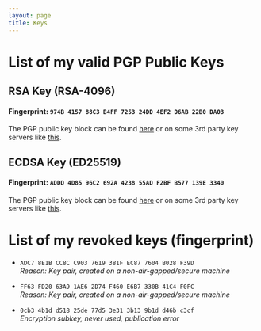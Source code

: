 ```yaml
---
layout: page
title: Keys
---
```

# List of my valid PGP Public Keys
## RSA Key (RSA-4096)

#### Fingerprint: `974B 4157 88C3 B4FF 7253 24DD 4EF2 D6AB 22B0 DA03`
The PGP public key block can be found [here](https://www.fabiolucidi.it/974B415788C3B4FF725324DD4EF2D6AB22B0DA03.asc) or on some 3rd party key servers like [this](https://keyserver.ubuntu.com/pks/lookup?search=0x974b415788c3b4ff725324dd4ef2d6ab22b0da03&fingerprint=on&hash=on&op=index).

<!--

<pre>
-----BEGIN PGP PUBLIC KEY BLOCK-----

mQINBGGXr1MBEADlNxgxMqVRloIugRbGMZfmjZp8AJet7h75g4SuLf9b2l0KPrVQ
2DhuqWYznOZk9MChY6lPaLXPip0VgBYnChvkYrO+6Ibu7tZpDLNtHyljfu0oBXob
/rFO9FoU6ZOBIl8PXmMhRetGZj8T5EBRXVARK8ssF1F3J+b4+eyjDz5HxjnS59UB
zLhJGvVxzAA823wOntnZbc70zyc2aSXgHYXP49moPpzOnGcjcYSjWetfQv9KgOJU
ZNCV2tIqDPTyTFhatwVF8kVPSBUyQ6FEpvOlg1Ei0B0n2O1bao4ixaW6bt1vXJ7I
m/GMFnjWmsHt2K30JDSSys1YaJ+aM2/UgCJ7bzn0KJ/x68Xip80YhFn2NDgEXzbM
tUefEeV+mYjKFtDhW4VYGEwY+3e61aKAjCtMjjoGHCHaJQhgzBLsSGHLtLzAWw5X
3Z1lru9bwiwxabxACLjSOIOoIlv9sSvuJZ0bIATtrPX4+3fEh0U4jJbXqBTQ3xnJ
SyowK6x0a0/iTwd/lNeV74Uzv6U91+BtqFYEqBKaeJMueBTI6B//2S2XJJOxxRlZ
RAPqd2yfnQM5YPPL7ProaVKzklHTqQ58gkFxTTimC/c0ROxiLixCRFayZoST3W40
El/pVKmqUsrU1BvO6Fel3u38P8pDyS+ZS4eDTPEO6xhy0BIfzvS9merQXQARAQAB
tDlGYWJpbyBMdWNpZGkgKGdvb25pZXMgbmV2ZXIgc2F5IGRpZSkgPGZhYmlvLmx1
Y2lkaUBwbS5tZT6JAk8EEwEKADkCGwEECwkIBwQVCgkIBRYCAwEAAh4BAheAFiEE
l0tBV4jDtP9yUyTdTvLWqyKw2gMFAmGXs3ICGQEACgkQTvLWqyKw2gORlBAAtMZk
RuxE6s+cZqI1xo1pUlD1GAn9V5JX/499Kgb7G754uHxW6UgctREkJVLx/10g/O3D
T0PsBFuRQ6kmw0rf2oBKJqaqfChPvhx4Vn4GzVK7IysS/H6O7b6MUHeOMx1XqaA7
x9+xoeRzTDePrwW+VOCJPkShFr9fySBVhuezy17MZ+mpJRZQ7WAaRHZLYHAamZ6X
hT56mu4um9plERCm3/mW4+dyDzJOx1ut+FWlRofKqf1XUT+Z2RmE5G+/wYc9QyHT
aqcTaylNZ/7dnvql8GAW0jmIwayUJFI8Q2RrTvSL4Ok1D4zjFMRe4NVVBCOI4q2x
PeHyOlxBfQtwoBlsAJS/pJ707UXt4c3p39CkAj0PS+H12R3cCNZut42d0HLaxDWM
CwF/0TIHhBnkqq3tElWHutxLZKE88Ujnt7p4xiYYEWltl5VriQuI41M+Ykcm2T0t
VfHJDKiAxq8eBuShN1poeqJcb/q8uD3wSLGb7q5yyR0ZWvV5uuAh7ZF2hXw8p4Gq
LmjDTmV5A7EUEsmM88B2+agONKnWkNKnvHJ/S3uY+7rTLS6nsUCw03uI52OWl6uy
FVEqvvoOeagdEtcDDHeoRo7NPDDyk8hihjTXijNw4sj71mpoojTFENHXoo/3BCVh
NqJsy8xH2Jg520dKLjYHWa43juQ9DYB9/44L6s25Ag0EYZey5QEQAKHtvOy1fzjb
1cIUY7HHgT1UwYAmP5SdqD/WB91ITRb6GpZ7giPi2MoySGcge0M8Ti/FYDpCMOhO
ZUoUSJqC417axIOsgzaGbqfIin+Y4BfucliW0rUm3Me7uaiSOE0J8w6n9SDaF/3m
zYul/d/dWOzkSaVghneUHsvladoBXsvhhN/X9GS9Ubw8NNRb+UkNLWRl2ip1RMEX
VSVVuPpPQaU/yrNcMCcFDyzQyvrkScQ9YrGkn9ToOB0VtFOhqlT4QY/QLHPrrt81
2JjlYicdfSdM5bZtKyhA69MVVPacZNP24jlaIWV2piPQaK/SLDUw1P49nOZ5R//P
4xFcVKb6hCRf4d1TX3uzB3roD7SV+PCr4+MSq6dcryyGFOQB4cWeqDScCE+iIljn
4efJXU3w2He0PpEAJFOlf47q6u3nAOLXJvL1m7d7w2JYi7yFylKkfg4N4jwI/HH1
GPg+8vW5BCiOTbYn7kunDL+yUR4T5KftXqzT/eXdNtkIVZ3mdkxZZ+X7TPk5l2pl
WZbTXCRaMW8oq9avYnOgXWAlANXjfUa2ekGx0Kh7uTEYdY+5yqr5oko0nIm0BPQS
a1OciO1eosJOE3Ayb1jP3MAsHl4Pn5OWshBQxtwp+7vJ3HR6jhTDVySpXcV4IT5J
Mr0K2B/w2DdUKd7hEl+QvJOo6pR2q0ThABEBAAGJAjwEGAEKACYWIQSXS0FXiMO0
/3JTJN1O8tarIrDaAwUCYZey5QIbIAUJAeEzgAAKCRBO8tarIrDaA0ZkEACySD7o
Ppw9eKPog/cHxlVnvepDbN9kZUsqmTy06qTfkQRqfNXjKmVorYdYlEn8ebd9KvFU
C2gMfr05E73D6Bc7JhOGsuqA9mXPTcuyKHC/+Puq/GEgXKs6n11UOHELxzXWJKt/
MvKIp/uS4I9e98ah+Zm15SMtWcIYLBqECC8hqh+tMZIgOmpDaXhS8nD477BCbYyX
xnYtSgJVPaCyDkApp94IuayuYGmuytJZy+oEehvGwe1JyQlnstuj7MydSv44lpkp
Z5n0m8KZNWR1FLbp3x+fszo0OUMQmoFYXntoiWlcCEMTphfFbUzdG6iFqexp8T7s
XBiIfjWNnP21JNNgUNjtL0hiK1AoEcsGLM38ttsyRC1j5joStI5aiSKZeICM9SYa
M8J+hS+oqgU6pm5NUoxewHJnxBepSqdcXUCxOp4f1yH//5/V38HRvYw/MxOmMNnW
NS9dyUJg0Hzcq9M4AQuloRCfAB8liuA+d9GdEHgMVsm0+Oo7Z3eWhHRpcItwBcq3
xY3yLSh6dxlM5vIrKzvo3PUjytoOr6S2LSAI+AM0S4GhxLvapBcYa62Inv79ABNc
GJSpm1CWUF2BOzcYWtoSpGUrOF2lbjuxKA/ERnIajStZJepd2UaMgu48kIyq1sK9
UG9sJaJvfWaTtCmeRcRrfhEMQrvK1XYqMjNiirkCDQRhl7LPARAAtAuR847rMHal
Iwet4Fq+uzNmVQdvc+Cx0CTIpDf1iyGp3bTEGIoZlj5zM4fJjmo+N6XIFFK0t3hV
1JxdtoRn6c+CiihgJuLtExD43VLocJ0Q1d/fOemenYVq/0JgdYlXPACoHOK/ebpt
MssjY1z4wiABv9o+XVpdSGQXUVhEiE72p4jY7wWvbhh5yDeHmARl0zU6pF+c40wG
f8eKBS8fG1n9wXfgdCdxHdAUYoA5d6j1EjEczyX9VlI/Y0fImWkCbFP8Vxa4OOr7
UGTaXd4RpDWLcouvzeGMax06Hz47aLXaV+KBEGis64B/JVveHg+tnFJrmMPI2RVC
5xX0+HNChig5Lz4vzFckXIFm0N76fT5QkWtHqNM6BTdMu0Pk43IcQ5r+dFETtr1I
4Ng3QlTOClv7r8KCt1cvs1OEe1V1vdDN5twKjdHyCXgAmOkpz4m+gTR82ZUgXv5i
+J3c7dcoJgpT9+ngnA1eQ+gXII6F5t6dnHJ+WIrLWi6JyFqtpkjxFpY0+8bkrO/C
qCQLVxD868Iy9KNYPaoxd6vI30kHQtlT5zw2LiM9XhmpdfapqsBNwq7kGA8zOc1m
W9eZzzBKfkCPt08G2GiKByuYkvIAWvt05uVDPcN792UAZ0c2MDIbweW5iCN/KiWA
zkZ+D0+4CQBk/VNlUpmzWS+YxEbTuiEAEQEAAYkCPAQYAQoAJhYhBJdLQVeIw7T/
clMk3U7y1qsisNoDBQJhl7LPAhsMBQkB4TOAAAoJEE7y1qsisNoD8YsQAN+wO2nf
Oz4GapPLC20uqfogKYp621MOEKIa9ctfmtr/DEBCBk6zDlL1eKF9ZLwT+bzTZoI7
kNvuM4Zr1X+tKSF5FvATsVvDdxphdmSmQSlMGtkSl2tbBvTONINHgNSl6KfWzsv1
eyrn2D9kwPrxQCGAa1fNKu+1ZR1RT4lczeoyWzJQNzrm6NyvmUj+mM6Fw8cIWkEa
CFYF72UoB5+WuuBjXkXzh/T8ce4dEQ4rsxvyEaAbey63BUVB+g1aBb2Sqlm+29EV
xnqY/fwZNF60boRlPQHzi4LT1nGmcZX3jN9C50t/l0maEcJghkhMzJUfrwSfngTU
TnsRGuT3Rfe/Qhmrlq1yPBhP64AKoE/TTzPIzcZUM//MvDoxR6DXDZRTpnYcYl/x
GNNP5a/wsjIDz/bkfShIJINRGzb2WRxb50CBKsIuKl6s8t/nbtNk3fYQeCUfEV2j
2YZha1RoeRRIXXdVbrlYwHzBFsWKp/RhheBTnf7ZyhiIPoHOyCb4uLf2ZDbyz+d1
IKuzsIL9fS7RMYu3fe0yteUV78FPIKI0wAvljlmjd+Y6JWGzd0ZDE4uaQu2gmnQv
VbyvXk2gRkuSaKGjxDyzOxC33wmmdUoMqK0vkwc0ieieibC0ggUaPFKZVQdW0T2U
WMiwVZ+2K4seImY+M7+HstS/DWbEA4qeZs6nuQINBGGXsoABEADLk0ZTxL/02iB5
9juk0LbQD02fsAtP4XkvZPMa45FnOG3vNG6NvToOPFiDkkvmTt11MSDUkYFGA4oK
s5q6UxgJAXj2KU3eGoRzNxphUhFZD8/iQYJemvr1lGeXTeSahGQTlkeWDE5PdrOR
xDyDCaJ77GPSyYatvINB9HD+yQj9eb1vG0ad31BkkFbZu7Gbyfl1HkOgeNVRiw2g
U1SXYORgewS4br0jEpqzmU8K/doTR2kfA9zXqgaLuMNQACKE00pmP8FisvAcCgYc
3w9AYLWKvp6z5/w8SJjbFnheb/5Ea97e+4yrvqQSuDFh/VBMVqPqeawyKptC7+Zo
eRF3cqO7NFpRQXT5/xMIlCO9ICHNDqN8qpzCYnEmUdDRSWJ8vOiUhuarmx0FS3AH
IKDDyLTzATr1W2n1InbuvPu5vH9YZvlZ0j+7RywmnadFsV6jGu1iPUuJNl8Gf9L6
Xpfpl3+VjiI3z+Tuhn8f7gWY6DPmWkORvTrkDXKK099uVWA+7J+7p4+ii6dYDbpy
Us1BorNfJ7Iug1AYhKgG21N6Oz4lvxQqUGrC8p8SZd0os04FO1rARYC1R3E0wrey
lHeddf9EoXLjdXI8yN//rcKAn4CrshBSg2hWqs2XmskPGGRsPTdCmOtGjlg8iLRM
WP58BeIYtmELMbQEzI/j3D/jVWCX9QARAQABiQRyBBgBCgAmFiEEl0tBV4jDtP9y
UyTdTvLWqyKw2gMFAmGXsoACGwIFCQHhM4ACQAkQTvLWqyKw2gPBdCAEGQEKAB0W
IQT2RbvLi3Pwa/etErY8AKYuFQADKwUCYZeygAAKCRA8AKYuFQADKwXtD/0UzRqS
xveHRRw0iNGFgqJ2IM1iro1415pYaY4/OJ8uqHD6aRBZxoiQN7MHPJsvmBimtXl2
PrR/iDohpV8WYpf63Bsz61/Lr5LyQJpZAV6ZrpIVDFQJgGjQLi95vf6HUvVVKEfV
GUImhvkRUVIJMoWCUY0UssGl3nZEgoiFuc4KyxJZ+E326bL+jQohfQ0odI2bCioC
A+Rr1lwXUGM7XFzsfzU09BEYZScXF/zjbrfvrypscDvddyBlA15EC6naWXKChpOJ
jUsGm4LF2ODZIQZxkMCjcH0StIqexyLl/xnALkFHK/Qf8NLWATxzJUKLFG7qPvay
iAY1RITSYfmodF6l23wMAf4BMYDhhOc/lcfjqYNXWKiUn11lDoGLtVIMpiDRHuPw
D2Df4K09Q93DTIGIBvt2+p8Isk8jJz3U1VeknWqannF4klbwev8EdrBbRZngGqp9
+OUsot+z8fxVYkh289DIEpTfiZyqESSULfwzUi99bg3UJRtor23k0bcl1t/DoWvL
ThyzNDMkWDOXXjF8sdTik8JA0LOPiBOveIocO9SAf5G8+YzAgMbhVDRZ7FR9g6S5
p03+ywYDqoBbN2uytmff6AYzStVxbgN2wPBLacdnh5ZgMRwqUIf4E+8PNiMa4AsZ
36YKN0sYt6BMBY8UWnWdwPHOEdbLVu7X4Eb8/B+AD/9atp6FG/0h6LZbHkpydE/k
Mn3MdqcX5lfDATZohXLnm6+owgL4eW7Z3Z4cEvUUyW9d4eDFoDfWJxAi+rYEpkJm
2SFvKBxZgisjs2gde+D4+bfjSdxsgbuv53HJYmwlvILY39Dvbs7ba6J94A3Lx1Dn
qftod+4rdDZKJ+u8q9tJasLJHIEWrvIiftJ2lLqgYHyU+g5cqs7G1RHiB3J3I/a6
XyVjY17c1ugFgwexpLgr/ywWr32hUDHGd5PyN92efmy1DalCC3U/Btz8MOAWsA3j
VbNUa1f6yr/a2yMR2O+tuPbfCFXGyYyvNhF0A3aDAIEJlQNAuVr7ifjekpzkfiOX
jnco+FF2bZebda1W+8jUQzS4yS3cHs9XXdqyyPvJYD1FvZaOwIHZjhvl8GrK5HSm
iWkRCN7LRwThr8jVQzfJlShQN1i8DHXlzOpE1eAMFSbc5Cqo6hGIAPo3ewkEUlSh
axYb0FupEGPKMPqB9RKNF5c7vu6KVdx9ztniutg1uDI662tGcXfyLonZwSFWslQd
x9II3Us6PbfYVTqQZ+0mKt7rfGedP4PQ0FkWkhZk1+gYbUzi42dq5sz1Z1j2z4xA
ASp+gQ0ZeFoHVlfzl88xq4iqRbMhnvqtwFC+jRbXCLmCzbSNDCfRRPSIqorKw6aQ
iOqvAtW2FHhsDsImu51dUg==
=vnho
-----END PGP PUBLIC KEY BLOCK-----
</pre>
-->
## ECDSA Key (ED25519)

#### Fingerprint: `ADDD 4D85 96C2 692A 4238 55AD F2BF B577 139E 3340`
The PGP public key block can be found [here](https://www.fabiolucidi.it/ADDD4D8596C2692A423855ADF2BFB57713.asc) or on some 3rd party key servers like [this](https://keyserver.ubuntu.com/pks/lookup?search=0xADDD4D8596C2692A423855ADF2BFB577139E3340&fingerprint=on&op=index).

<!--
<pre>
-----BEGIN PGP PUBLIC KEY BLOCK-----

mDMEYcm8eRYJKwYBBAHaRw8BAQdAD/1IOjtq2ers5Sbu+WejUObZ0x1NuNJGNx2/
rv4zObW0L0ZhYmlvIEx1Y2lkaSAoZS1tYWlsIG9ubHkpIDxmYWJpby5sdWNpZGlA
cG0ubWU+iJAEExYIADgWIQSt3U2FlsJpKkI4Va3yv7V3E54zQAUCYcm8eQIbIwUL
CQgHAgYVCgkICwIEFgIDAQIeAQIXgAAKCRDyv7V3E54zQIWdAPoCUfmx+gwEON0G
/vRE+ujiakpV/MeymuHdtIrqKskWfgD/XNdWURzELJmYfXYPFCklNBkUgvkYXqPi
RNLa175H6AuJAjMEEAEKAB0WIQSXS0FXiMO0/3JTJN1O8tarIrDaAwUCYcsSDQAK
CRBO8tarIrDaAwp4EACP9TRdDem4mTDki3fBxwk8ngUxaXCztng6vFbsCoA6lbH9
0Am5l5l8rvlgO+JKLMoxIdHYnvkcYZ2a64HrzJwcA97jSF7hVReih0oiCe8PbL9l
Dz5HoNy78WX/Bs6SUUrgc/BE70cSR1VxS1bTU18w6oNJDX3zFCHM+xNI+0DNWwV0
ctEWzTIuHyriV83rv93CUvQeWdOXo0+cF8prFSf/dNLddAP8qTKbyHZLbsGF1RVR
LURQ9ej83Jl8GBVMb8Mpt6S6eUB3ngeiq42ZfT1SxxeVkZdoNbSV9E8NUW1I08kY
Uh8dd5zDefNQnz58kUWNUvW5kHpyxkkAUdXiRLp7rap+EVBmcwmORLIf6YyFYk7j
mkJFJBGZHyE+EvQW1+rLk8yjqhscVnBWn7FJLXp4n8VVxEf7YiNALK6E65pn/qOC
GAvPnT/KXpVJH5YU7/OZpf2ORIIQnSJij6Z9VjCsOQsDjCkc43YOkMFP2HM6xOzg
GmJdARsLMlVvJ31dWOyJcPIwya2yZiSSn2IoIwByI+iQCWUBWmCqviOpaZWmhn2n
C0ktrs71TK8ZT31Edfpk4+mKm3U3XpT4O/uArModJAios+d6X7cre3wRR+xiZfBD
Dh5UPt+57QHkcdV3xWipBhoDUepbPfD60FECrGa9NTJjx3369NxKWxeLEtIQhLg4
BGHLZIoSCisGAQQBl1UBBQEBB0Adjz+lmZFMudsVndMlxK5KcWb0OmeaKVLgfsqB
ogCgDgMBCAeIeAQYFggAIBYhBK3dTYWWwmkqQjhVrfK/tXcTnjNABQJhy2SKAhsM
AAoJEPK/tXcTnjNAERUBANvPJCNobNEvkvK/NgLMO4mjVt56X+tK4hHGnmWMUBpf
AQCWetymrfoSCDrAH4FyI7Gif3oICLmRPfX6mRxwhYEwAbkCDQRhyxdZARAA6Ho0
KIYBJ12L9XmU8kTjeaD/heIe9LpJ84zE5EzAiFnaOGLbzNoEpAp/9NmeZIjBuWqe
bEMZy01/moz6td+Uc0CsXnIEzi5iyVqnG2MDLNRT4/izpaRz5BicLmKWq9psn7PY
Lqo54DD4Dmqy3DaEaSA4NeWQ+bR8uhb/LFBGxqTPC9q59A0Q/GNT0k4Sa+GwCDgW
9eqX0ovVmcwK1ikcnAwFsRq30wKar2rM7bV5aYnysXVNy/Pl7xmZL4cknnshI5zZ
uJksaUQ5lYvobNfain1X8yK63QXuWkwm2c/4ByQTKycd/hzscCQXSFnoJVldNm/u
UczjvRa5xGRS9xQWEio3VrRJMb6qKwUSH7BDaWSZ8O+PIzCVYQYPi3Xi06U6YLMu
IaPm5QcECnF/FH5DkyxHc+O5aB3chSFsTTa9PCjYEagy5xEBhtItNN4iRyN1YMrS
7RPIupWDvtSw8dAtaMrt2PyDAQSRbFdWMgcOUPUeDY97M3Gq+MOMIkI4z/G9fPee
ZCnsu3b1cnX65VMYA6eT08NcblKGnqRdapYYz3jzvQGIjuSL3XrjfLgEKsiDZ1ao
/KzILXn0CYMsOvBVfPW4Rv2me58/msYZyT5/rSwsEWWir9IZ8OJCIrIbHvibC0aD
Plj2yyDnvXmV8uJtlPpT4Su4ZBPPjZe0pJLMHPkAEQEAAYh4BBgWCAAgFiEErd1N
hZbCaSpCOFWt8r+1dxOeM0AFAmHLF1kCGwwACgkQ8r+1dxOeM0AAHAEA7BeCOd9Y
U816lSTRkyNkHMIqYSvExIXR1wPLQLemOT0BAOc4JIetJ5g2hsOn7idCKudnRQd+
QKowRUth2BNCpvoAiO4EKBYIAJYWIQSt3U2FlsJpKkI4Va3yv7V3E54zQAUCYctl
GHgdAVN1cGVyc2VkZWQgYnkgYSBuZXcgRUQyNTUxOSBzdWJrZXkuIFZpc2l0IGZh
YmlvbHVjaWRpLml0L2tleXMgb3IgdXNlIHlvdXIgcHJlZmVycmVkIGNoYW5uZWwg
dG8gdmVyaWZ5IGxhc3QgdmFsaWQga2V5cy4ACgkQ8r+1dxOeM0CQIAEA7yxuJgjk
Z1mKdYYlufC5e4DcQgUnsbFo+F4o62XyF+sA/0DY5PavmJUG+ql2wMnhlr8nSNHh
0H+BAQAwwFhwCtME
=AyyA
-----END PGP PUBLIC KEY BLOCK-----
</pre>

-->
<!--
# Keybase
You can check more on my [keybase profile](http://keybase.io/fabiolucidi).
-->
# List of my revoked keys (fingerprint)
* `ADC7 8E1B CC8C C903 7619 381F EC87 7604 B028 F39D` \
_Reason: Key pair, created on a non-air-gapped/secure machine_

* `FF63 FD20 63A9 1AE6 2D74 F460 E6B7 330B 41C4 F0FC` \
_Reason: Key pair, created on a non-air-gapped/secure machine_

* `0cb3 4b1d d518 25de 77d5 3e31 3b13 9b1d d46b c3cf` \
_Encryption subkey, never used, publication error_
